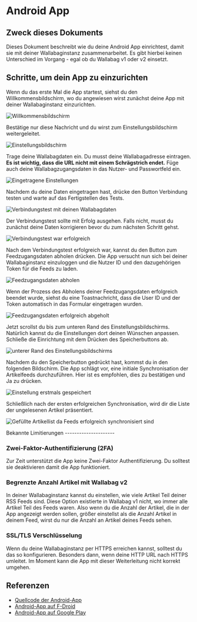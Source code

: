 Android App
===========

Zweck dieses Dokuments
----------------------

Dieses Dokument beschreibt wie du deine Android App einrichtest, damit
sie mit deiner Wallabaginstanz zusammenarbeitet. Es gibt hierbei keinen
Unterschied im Vorgang - egal ob du Wallabag v1 oder v2 einsetzt.

Schritte, um dein App zu einzurichten
-------------------------------------

Wenn du das erste Mal die App startest, siehst du den
Willkommensbildschirm, wo du angewiesen wirst zunächst deine App mit
deiner Wallabaginstanz einzurichten.

![Willkommensbildschirm](../../img/user/android_welcome_screen.de.png)

Bestätige nur diese Nachricht und du wirst zum Einstellungsbildschirm
weitergeleitet.

![Einstellungsbildschirm](../../img/user/android_configuration_screen.de.png)

Trage deine Wallabagdaten ein. Du musst deine Wallabagadresse eintragen.
**Es ist wichtig, dass die URL nicht mit einem Schrägstrich endet.**
Füge auch deine Wallabagzugangsdaten in das Nutzer- und Passwortfeld
ein.

![Eingetragene Einstellungen](../../img/user/android_configuration_filled_in.de.png)

Nachdem du deine Daten eingetragen hast, drücke den Button Verbindung
testen und warte auf das Fertigstellen des Tests.

![Verbindungstest mit deinen Wallabagdaten](../../img/user/android_configuration_connection_test.de.png)

Der Verbindungstest sollte mit Erfolg ausgehen. Falls nicht, musst du
zunächst deine Daten korrigieren bevor du zum nächsten Schritt gehst.

![Verbindungstest war erfolgreich](../../img/user/android_configuration_connection_test_success.de.png)

Nach dem Verbindungstest erfolgreich war, kannst du den Button zum
Feedzugangsdaten abholen drücken. Die App versucht nun sich bei deiner
Wallabaginstanz einzuloggen und die Nutzer ID und den dazugehörigen
Token für die Feeds zu laden.

![Feedzugangsdaten abholen](../../img/user/android_configuration_get_feed_credentials.de.png)

Wenn der Prozess des Abholens deiner Feedzugangsdaten erfolgreich
beendet wurde, siehst du eine Toastnachricht, dass die User ID und der
Token automatisch in das Formular eingetragen wurden.

![Feedzugangsdaten erfolgreich abgeholt](../../img/user/android_configuration_feed_credentials_automatically_filled_in.de.png)

Jetzt scrollst du bis zum unteren Rand des Einstellungsbildschirms.
Natürlich kannst du die Einstellungen dort deinen Wünschen anpassen.
Schließe die Einrichtung mit dem Drücken des Speicherbuttons ab.

![unterer Rand des Einstellungsbildschirms](../../img/user/android_configuration_scroll_bottom.de.png)

Nachdem du den Speicherbutton gedrückt hast, kommst du in den folgenden
Bildschirm. Die App schlägt vor, eine initiale Synchronisation der
Artikelfeeds durchzuführen. Hier ist es empfohlen, dies zu bestätigen
und Ja zu drücken.

![Einstellung erstmals gespeichert](../../img/user/android_configuration_saved_feed_update.de.png)

Schließlich nach der ersten erfolgreichen Synchronisation, wird dir die
Liste der ungelesenen Artikel präsentiert.

![Gefüllte Artikellist da Feeds erfolgreich synchronisiert sind](../../img/user/android_unread_feed_synced.de.png)

Bekannte Limitierungen ---------------------

### Zwei-Faktor-Authentifizierung (2FA)

Zur Zeit unterstützt die App keine Zwei-Faktor Authentifizierung. Du
solltest sie deaktivieren damit die App funktioniert.

### Begrenzte Anzahl Artikel mit Wallabag v2

In deiner Wallabaginstanz kannst du einstellen, wie viele Artikel Teil
deiner RSS Feeds sind. Diese Option existierte in Wallabag v1 nicht, wo
immer alle Artikel Teil des Feeds waren. Also wenn du die Anzahl der
Artikel, die in der App angezeigt werden sollen, größer einstellst als
die Anzahl Artikel in deinem Feed, wirst du nur die Anzahl an Artikel
deines Feeds sehen.

### SSL/TLS Verschlüsselung

Wenn du deine Wallabaginstanz per HTTPS erreichen kannst, solltest du
das so konfigurieren. Besonders dann, wenn deine HTTP URL nach HTTPS
umleitet. Im Moment kann die App mit dieser Weiterleitung nicht korrekt
umgehen.

Referenzen
----------

-   [Quellcode der Android-App](https://github.com/wallabag/android-app)
-   [Android-App auf
    F-Droid](https://f-droid.org/repository/browse/?fdfilter=wallabag&fdid=fr.gaulupeau.apps.InThePoche)
-   [Android-App auf Google
    Play](https://play.google.com/store/apps/details?id=fr.gaulupeau.apps.InThePoche)

